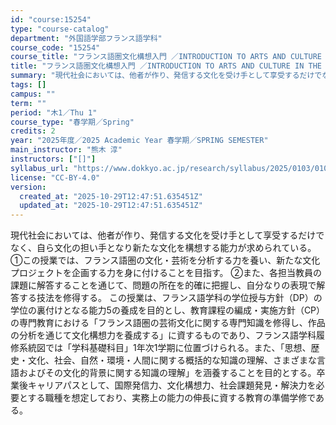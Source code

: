 ```yaml
---
id: "course:15254"
type: "course-catalog"
department: "外国語学部フランス語学科"
course_code: "15254"
course_title: "フランス語圏文化構想入門 ／INTRODUCTION TO ARTS AND CULTURE IN THE FRENCH-SPEAKING WORLD"
title: "フランス語圏文化構想入門 ／INTRODUCTION TO ARTS AND CULTURE IN THE FRENCH-SPEAKING WORLD"
summary: "現代社会においては、他者が作り、発信する文化を受け手として享受するだけでなく、自ら文化の担い手となり新たな文化を構想する能力が求められている。 ①この授業では、フランス語圏の文化・芸術を分析する力を養い、新たな文化プロジェクトを企画する力を…"
tags: []
campus: ""
term: ""
period: "木1／Thu 1"
course_type: "春学期／Spring"
credits: 2
year: "2025年度／2025 Academic Year 春学期／SPRING SEMESTER"
main_instructor: "熊木 淳"
instructors: ["[]"]
syllabus_url: "https://www.dokkyo.ac.jp/research/syllabus/2025/0103/0103_15254_ja_JP.html"
license: "CC-BY-4.0"
version:
  created_at: "2025-10-29T12:47:51.635451Z"
  updated_at: "2025-10-29T12:47:51.635451Z"
---
```

現代社会においては、他者が作り、発信する文化を受け手として享受するだけでなく、自ら文化の担い手となり新たな文化を構想する能力が求められている。 ①この授業では、フランス語圏の文化・芸術を分析する力を養い、新たな文化プロジェクトを企画する力を身に付けることを目指す。 ②また、各担当教員の課題に解答することを通じて、問題の所在を的確に把握し、自分なりの表現で解答する技法を修得する。 この授業は、フランス語学科の学位授与方針（DP）の学位の裏付けとなる能力5の養成を目的とし、教育課程の編成・実施方針（CP）の専門教育における「フランス語圏の芸術文化に関する専門知識を修得し、作品の分析を通じて文化構想力を養成する」に資するものであり、フランス語学科履修系統図では「学科基礎科目」1年次1学期に位置づけられる。また、「思想、歴史・文化、社会、自然・環境・人間に関する概括的な知識の理解、さまざまな言語およびその文化的背景に関する知識の理解」を涵養することを目的とする。卒業後キャリアパスとして、国際発信力、文化構想力、社会課題発見・解決力を必要とする職種を想定しており、実務上の能力の伸長に資する教育の準備学修である。

